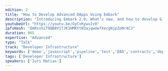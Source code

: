 ```yaml
---
edition: 2
title: "How to Develop Advanced DApps Using Embark"
description: "Introducing Embark 2.0; What’s new, and how to develop & test advanced DApps"
youtubeUrl: "https://youtu.be/GyCvKywv2z0"
ipfsHash: "QmRssXiT9QB8V1TJK1HMKYtB3ajqwUwfXecgNjpZoNr4CJ"
duration: 905
expertise: "Advanced"
type: "Talk"
track: "Developer Infrastructure"
keywords: ['demo','javascript','pipeline','test','DAO','contracts','deploy','code','features','communication','whisper','storage','dapp','swarm','ipfs']
tags: ['Developer Infrastructure']
speakers: ['Iuri Matias']
---
```

